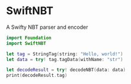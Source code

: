 # SwiftNBT

A Swifty NBT parser and encoder

```swift
import Foundation
import SwiftNBT

let tag = StringTag(string: "Hello, world!")
let data = try! tag.tagData(withName: "str")

let decodeResult = try! decodeNBT(data: data)
print(decodeResult.tag)
```
